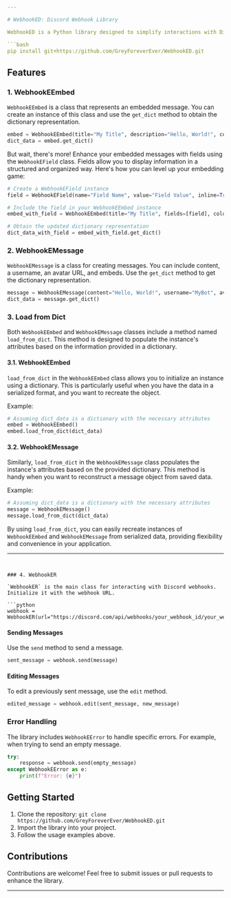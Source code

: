 ```yaml
---

# WebhookED: Discord Webhook Library

WebhookED is a Python library designed to simplify interactions with Discord webhooks. It allows you to send and edit messages, handle errors, and incorporate rich content seamlessly. Below are explanations on how to use its main features.

```bash
pip install git+https://github.com/GreyForeverEver/WebhookED.git
```

## Features

### 1. WebhookEEmbed

`WebhookEEmbed` is a class that represents an embedded message. You can create an instance of this class and use the `get_dict` method to obtain the dictionary representation.

```python
embed = WebhookEEmbed(title="My Title", description="Hello, World!", color=0xFF5733)
dict_data = embed.get_dict()
```

But wait, there's more! Enhance your embedded messages with fields using the `WebhookEField` class. Fields allow you to display information in a structured and organized way. Here's how you can level up your embedding game:

```python
# Create a WebhookEField instance
field = WebhookEField(name="Field Name", value="Field Value", inline=True)

# Include the field in your WebhookEEmbed instance
embed_with_field = WebhookEEmbed(title="My Title", fields=[field], color=0xFF5733)

# Obtain the updated dictionary representation
dict_data_with_field = embed_with_field.get_dict()
```

### 2. WebhookEMessage

`WebhookEMessage` is a class for creating messages. You can include content, a username, an avatar URL, and embeds. Use the `get_dict` method to get the dictionary representation.

```python
message = WebhookEMessage(content="Hello, World!", username="MyBot", avatar_url="http://example.com/avatar.jpg", embeds=[embed])
dict_data = message.get_dict()
```

### 3. Load from Dict

Both `WebhookEEmbed` and `WebhookEMessage` classes include a method named `load_from_dict`. This method is designed to populate the instance's attributes based on the information provided in a dictionary.

#### 3.1. WebhookEEmbed

`load_from_dict` in the `WebhookEEmbed` class allows you to initialize an instance using a dictionary. This is particularly useful when you have the data in a serialized format, and you want to recreate the object.

Example:

```python
# Assuming dict_data is a dictionary with the necessary attributes
embed = WebhookEEmbed()
embed.load_from_dict(dict_data)
```

#### 3.2. WebhookEMessage

Similarly, `load_from_dict` in the `WebhookEMessage` class populates the instance's attributes based on the provided dictionary. This method is handy when you want to reconstruct a message object from saved data.

Example:

```python
# Assuming dict_data is a dictionary with the necessary attributes
message = WebhookEMessage()
message.load_from_dict(dict_data)
```

By using `load_from_dict`, you can easily recreate instances of `WebhookEEmbed` and `WebhookEMessage` from serialized data, providing flexibility and convenience in your application.

---
```


### 4. WebhookER

`WebhookER` is the main class for interacting with Discord webhooks. Initialize it with the webhook URL.

```python
webhook = WebhookER(url="https://discord.com/api/webhooks/your_webhook_id/your_webhook_token")
```

#### Sending Messages

Use the `send` method to send a message.

```python
sent_message = webhook.send(message)
```

#### Editing Messages

To edit a previously sent message, use the `edit` method.

```python
edited_message = webhook.edit(sent_message, new_message)
```

### Error Handling

The library includes `WebhookEError` to handle specific errors. For example, when trying to send an empty message.

```python
try:
    response = webhook.send(empty_message)
except WebhookEError as e:
    print(f"Error: {e}")
```

## Getting Started

1. Clone the repository: `git clone https://github.com/GreyForeverEver/WebhookED.git`
2. Import the library into your project.
3. Follow the usage examples above.

## Contributions

Contributions are welcome! Feel free to submit issues or pull requests to enhance the library.

---
